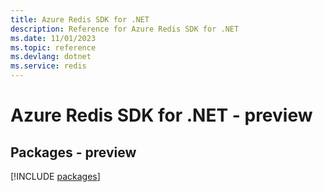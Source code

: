 ```yaml
---
title: Azure Redis SDK for .NET
description: Reference for Azure Redis SDK for .NET
ms.date: 11/01/2023
ms.topic: reference
ms.devlang: dotnet
ms.service: redis
---
```

# Azure Redis SDK for .NET - preview
## Packages - preview
[!INCLUDE [packages](redis-index.md)]